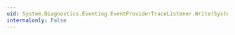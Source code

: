 ```yaml
---
uid: System.Diagnostics.Eventing.EventProviderTraceListener.Write(System.String)
internalonly: False
---
```

